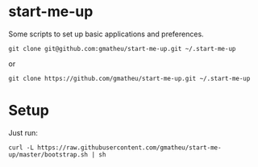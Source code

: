 start-me-up
===========

Some scripts to set up basic applications and preferences.

`git clone git@github.com:gmatheu/start-me-up.git ~/.start-me-up`

or

`git clone https://github.com/gmatheu/start-me-up.git ~/.start-me-up`


# Setup

Just run:

`curl -L https://raw.githubusercontent.com/gmatheu/start-me-up/master/bootstrap.sh | sh`


